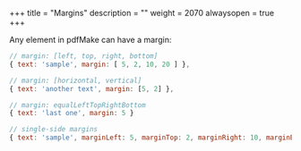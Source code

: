 +++
title = "Margins"
description = ""
weight = 2070
alwaysopen = true
+++


Any element in pdfMake can have a margin:

```js
// margin: [left, top, right, bottom]
{ text: 'sample', margin: [ 5, 2, 10, 20 ] },

// margin: [horizontal, vertical]
{ text: 'another text', margin: [5, 2] },

// margin: equalLeftTopRightBottom
{ text: 'last one', margin: 5 }

// single-side margins
{ text: 'sample', marginLeft: 5, marginTop: 2, marginRight: 10, marginBottom: 2 },
```